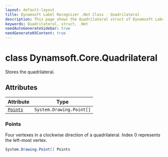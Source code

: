 ```yaml
---
layout: default-layout
title: Dynamsoft Label Recognizer .Net Class - Quadrilateral
description: This page shows the Quadrilateral struct of Dynamsoft Label Recognizer for .Net Language.
keywords: Quadrilateral, struct, .Net
needAutoGenerateSidebar: true
needGenerateH3Content: true
---
```



# class Dynamsoft.Core.Quadrilateral
Stores the quadrilateral.  


## Attributes
  
| Attribute | Type |
|---------- | ---- |
| [`Points`](#points) | `System.Drawing.Point[]` |


### Points
Four vertexes in a clockwise direction of a quadrilateral. Index 0 represents the left-most vertex. 
```csharp
System.Drawing.Point[] Points
```



